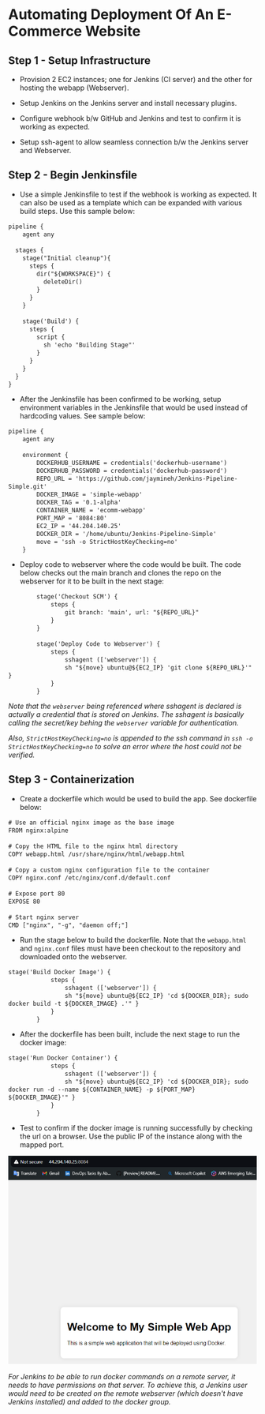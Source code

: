# Automating Deployment Of An E-Commerce Website

**Step 1 - Setup Infrastructure**
---

- Provision 2 EC2 instances; one for Jenkins (CI server) and the other for hosting the webapp (Webserver).

- Setup Jenkins on the Jenkins server and install necessary plugins.

- Configure webhook b/w GitHub and Jenkins and test to confirm it is working as expected.

- Setup ssh-agent to allow seamless connection b/w the Jenkins server and Webserver.


**Step 2 - Begin Jenkinsfile**
---

- Use a simple Jenkinsfile to test if the webhook is working as expected. It can also be used as a template which can be expanded with various build steps. Use this sample below:

```
pipeline {
    agent any

  stages {
    stage("Initial cleanup"){
      steps {
        dir("${WORKSPACE}") {
          deleteDir()
        }
      }
    }
    
    stage('Build') {
      steps {
        script {
          sh 'echo "Building Stage"'
        }
      }
    }
  }
}
```

- After the Jenkinsfile has been confirmed to be working, setup environment variables in the Jenkinsfile that would be used instead of hardcoding values. See sample below:

```
pipeline {
    agent any

    environment {
        DOCKERHUB_USERNAME = credentials('dockerhub-username')
        DOCKERHUB_PASSWORD = credentials('dockerhub-password')
        REPO_URL = 'https://github.com/jaymineh/Jenkins-Pipeline-Simple.git'
        DOCKER_IMAGE = 'simple-webapp'
        DOCKER_TAG = '0.1-alpha'
        CONTAINER_NAME = 'ecomm-webapp'
        PORT_MAP = '8084:80'
        EC2_IP = '44.204.140.25'
        DOCKER_DIR = '/home/ubuntu/Jenkins-Pipeline-Simple'
        move = 'ssh -o StrictHostKeyChecking=no'
    }
```

- Deploy code to webserver where the code would be built. The code below checks out the main branch and clones the repo on the webserver for it to be built in the next stage:

```
        stage('Checkout SCM') {
            steps {
                git branch: 'main', url: "${REPO_URL}"
            }
        }

        stage('Deploy Code to Webserver') {
            steps {
                sshagent (['webserver']) {
                sh "${move} ubuntu@${EC2_IP} 'git clone ${REPO_URL}'" }
            }
        }
```

*Note that the `webserver` being referenced where sshagent is declared is actually a credential that is stored on Jenkins. The sshagent is basically calling the secret/key behing the `webserver` variable for authentication.*

*Also, `StrictHostKeyChecking=no` is appended to the ssh command in `ssh -o StrictHostKeyChecking=no` to solve an error where the host could not be verified.*


**Step 3 - Containerization**
---

- Create a dockerfile which would be used to build the app. See dockerfile below:

```
# Use an official nginx image as the base image
FROM nginx:alpine

# Copy the HTML file to the nginx html directory
COPY webapp.html /usr/share/nginx/html/webapp.html

# Copy a custom nginx configuration file to the container
COPY nginx.conf /etc/nginx/conf.d/default.conf

# Expose port 80
EXPOSE 80

# Start nginx server
CMD ["nginx", "-g", "daemon off;"]
```

- Run the stage below to build the dockerfile. Note that the `webapp.html` and `nginx.conf` files must have been checkout to the repository and downloaded onto the webserver.

```
stage('Build Docker Image') {
            steps {
                sshagent (['webserver']) {
                sh "${move} ubuntu@${EC2_IP} 'cd ${DOCKER_DIR}; sudo docker build -t ${DOCKER_IMAGE} .'" }
            }
        }
```

- After the dockerfile has been built, include the next stage to run the docker image:

```
stage('Run Docker Container') {
            steps {
                sshagent (['webserver']) {
                sh "${move} ubuntu@${EC2_IP} 'cd ${DOCKER_DIR}; sudo docker run -d --name ${CONTAINER_NAME} -p ${PORT_MAP} ${DOCKER_IMAGE}'" }
            }
        }
```

- Test to confirm if the docker image is running successfully by checking the url on a browser. Use the public IP of the instance along with the mapped port.

![Running Webapp](images/webapp.png)

*For Jenkins to be able to run docker commands on a remote server, it needs to have permissions on that server. To achieve this, a Jenkins user would need to be created on the remote webserver (which doesn't have Jenkins installed) and added to the docker group.*